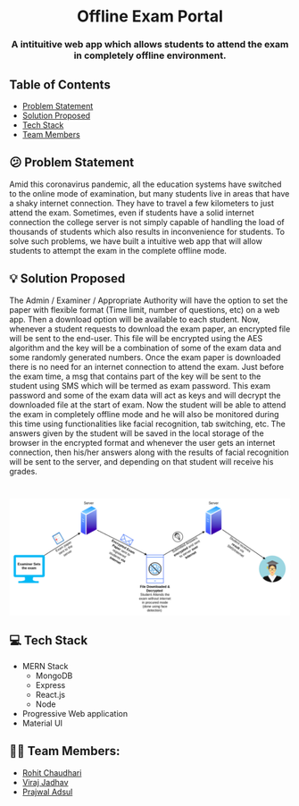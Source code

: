 <h1 align="center">
  Offline Exam Portal
</h1>
<h3 align="center"> 
A intituitive web app which allows students to attend the exam in completely offline environment.
</h3>



## Table of Contents
- <a href="#confused-problem-statement">Problem Statement</a>
- <a href="#bulb-solution-proposed">Solution Proposed</a>
- <a href="#computer-tech-stack">Tech Stack</a>
- <a href="#-team-members">Team Members</a>



## :confused: Problem Statement
Amid this coronavirus pandemic, all the education systems have switched to the online mode of examination,  but many students live in areas that have a shaky internet connection. They have to travel a few kilometers to just attend the exam. Sometimes, even if students have a solid internet connection the college server is not simply capable of handling the load of thousands of students which also results in inconvenience for students. To solve such problems, we have built a intuitive web app that will allow students to attempt the exam in the complete offline mode. 

## :bulb: Solution Proposed
The Admin / Examiner / Appropriate Authority will have the option to set the paper with flexible format (Time limit, number of questions, etc) on a web app. Then a download option will be available to each student. Now, whenever a student requests to download the exam paper, an encrypted file will be sent to the end-user. This file will be encrypted using the AES algorithm and the key will be a combination of some of the exam data and some randomly generated numbers. Once the exam paper is downloaded there is no need for an internet connection to attend the exam. Just before the exam time, a msg that contains part of the key will be sent to the student using SMS which will be termed as exam password. This exam password and some of the exam data will act as keys and will decrypt the downloaded file at the start of exam. Now the student will be able to attend the exam in completely offline mode and he will also be monitored during this time using functionalities like  facial recognition, tab switching, etc. The answers given by the student will be saved in the local storage of the browser in the encrypted format and whenever the user gets an internet connection, then his/her answers along with the results of facial recognition will be sent to the server, and depending on that student will receive his grades.
<img src="images/flow.png" style="margin-top:40px;display:block;"/>

## :computer: Tech Stack
- MERN Stack
  - MongoDB
  - Express
  - React.js
  - Node
- Progressive Web application
- Material UI

## 👦🏽 Team Members:
- [Rohit Chaudhari](https://github.com/chaudharirohit2810)
- [Viraj Jadhav](https://github.com/VirajJadhav)
- [Prajwal Adsul](https://github.com/PrajwalAdsul)
